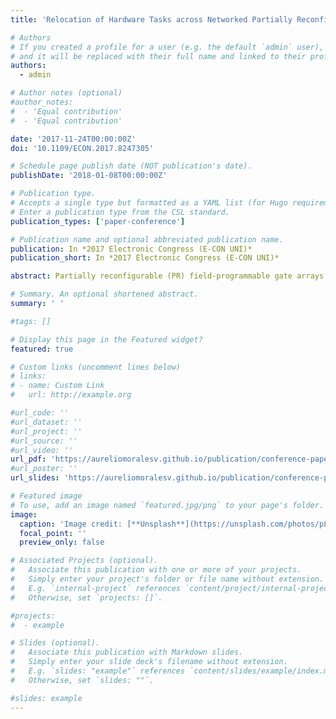 ```yaml
---
title: 'Relocation of Hardware Tasks across Networked Partially Reconfigurable FPGAs'

# Authors
# If you created a profile for a user (e.g. the default `admin` user), write the username (folder name) here
# and it will be replaced with their full name and linked to their profile.
authors:
  - admin

# Author notes (optional)
#author_notes:
#  - 'Equal contribution'
#  - 'Equal contribution'

date: '2017-11-24T00:00:00Z'
doi: '10.1109/ECON.2017.8247305'

# Schedule page publish date (NOT publication's date).
publishDate: '2018-01-08T00:00:00Z'

# Publication type.
# Accepts a single type but formatted as a YAML list (for Hugo requirements).
# Enter a publication type from the CSL standard.
publication_types: ['paper-conference']

# Publication name and optional abbreviated publication name.
publication: In *2017 Electronic Congress (E-CON UNI)*
publication_short: In *2017 Electronic Congress (E-CON UNI)*

abstract: Partially reconfigurable (PR) field-programmable gate arrays (FPGAs) partition the FPGA into one static region and multiple PR regions (PRRs). This partitioning enables hardware multitasking in the PRRs, where preemption/resumption of hardware tasks requires saving/restoring the preempted task's execution context with the possibility of relocating the task's context to another PRR. Prior works address the involved challenges, providing partial solutions and imposing limitations that prevent portability of relocating tasks across networked PR FPGAs. In this work, a portable solution for flexible task preemption/resumption/relocation across networked PR FPGAs is introduced, where experimental results evaluate these operations, enabling system designers to tradeoff task/PRR granularity based on application requirements.

# Summary. An optional shortened abstract.
summary: ' '

#tags: []

# Display this page in the Featured widget?
featured: true

# Custom links (uncomment lines below)
# links:
# - name: Custom Link
#   url: http://example.org

#url_code: ''
#url_dataset: ''
#url_project: ''
#url_source: ''
#url_video: ''
url_pdf: 'https://aureliomoralesv.github.io/publication/conference-paper/E-CON17_morales_RHTR.pdf'
#url_poster: ''
url_slides: 'https://aureliomoralesv.github.io/publication/conference-paper/E-CON17_morales_RHTR_slides.pptx'

# Featured image
# To use, add an image named `featured.jpg/png` to your page's folder.
image:
  caption: 'Image credit: [**Unsplash**](https://unsplash.com/photos/pLCdAaMFLTE)'
  focal_point: ''
  preview_only: false

# Associated Projects (optional).
#   Associate this publication with one or more of your projects.
#   Simply enter your project's folder or file name without extension.
#   E.g. `internal-project` references `content/project/internal-project/index.md`.
#   Otherwise, set `projects: []`.

#projects:
#  - example

# Slides (optional).
#   Associate this publication with Markdown slides.
#   Simply enter your slide deck's filename without extension.
#   E.g. `slides: "example"` references `content/slides/example/index.md`.
#   Otherwise, set `slides: ""`.

#slides: example
---
```


